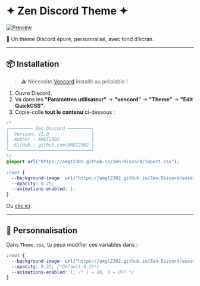 # ✦ Zen Discord Theme ✦

[![Preview](https://img.shields.io/badge/Preview-5865F2?logo=Discord&style=for-the-badge&labelColor=black)](https://gibbu.github.io/ThemePreview/?file=https://amgt2302.github.io/Zen-Discord/Theme.css)

🎨 Un thème Discord épuré, personnalisé, avec fond d’écran.

---

## 📦 Installation

> ⚠️ Nécessite [Vencord](https://vencord.dev/download/) installé au préalable !

1. Ouvre Discord.
2. Va dans les **"Paramètres utilisateur"** → **"vencord"** → **"Theme"** → **"Edit QuickCSS"**.
3. Copie-colle **tout le contenu** ci-dessous :

```css
/*
╭───────── Zen Discord ─────────╮
│  Version: V1.0                │
│  Author : AMGT2302            │
│  GitHub : github.com/AMGT2302 │
╰───────────────────────────────╯
*/
@import url("https://amgt2302.github.io/Zen-Discord/Import.css");

:root {
  --background-image: url("https://amgt2302.github.io/Zen-Discord/asset/Default.jpg");
  --opacity: 0.25;
  --animations-enabled: 1;
}
```
Ou [clic ici](https://amgt2302.github.io/Zen-Discord/Theme.css)

---

## 🎨 Personnalisation

Dans `Theme.css`, tu peux modifier ces variables dans :

```css
:root {
  --background-image: url("https://amgt2302.github.io/Zen-Discord/asset/Default.jpg"); /*Background Url*/
  --opacity: 0.25; /*Default 0.25*/
  --animations-enabled: 1; /* 1 = ON, 0 = OFF */
}
```